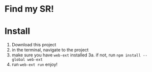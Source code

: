# Find my SR!

# Install

1. Download this project
2. in the terminal, navigate to the project
3. make sure you have `web-ext` installed
  3a. if not, run `npm install --global web-ext`
4. run `web-ext run`
enjoy!